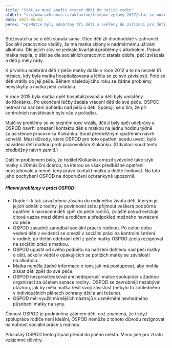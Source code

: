 ```yaml
---
title: "Stát se musí snažit vracet děti do jejich rodin"
oldUrl: "src/www.ochrance.cz/aktualne/tiskove-zpravy-2017/stat-se-musi-snazit-vracet-deti-do-jejich-rodin"
date: 2017-05-03
perex: "<p>Matce byly odebrány tři děti a svěřeny do zařízení pro děti vyžadující okamžitou pomoc. Chtěla se o své děti nadále starat, ale nevěděla, co přesně po ní orgán sociálně-právní ochrany dětí (OSPOD) požaduje; co musí udělat, aby jí byly děti vráceny. Obrátila se na veřejnou ochránkyni práv. Během šetření jsme na straně práce OSPOD zjistili několik závažných pochybení, především nedostatečnou sociální práci s matkou s cílem vrátit děti zpátky do rodiny. </p>"
---
```


<!-- imported from the old website -->

<p>Stěžovatelka se o děti starala sama. Otec dětí žil dlouhodobě v zahraničí. Sociální pracovnice věděly, že má matka sklony k nadměrnému užívání alkoholu. Dle jejích slov se jednalo kvartální problémy s alkoholem. Pokud matka nepila, o děti se dle sociálních pracovnic starala dobře, péči zvládala a děti ji měly rády. </p> <p>K prvnímu odebrání dětí z péče matky došlo v roce 2012 a to na necelé tři měsíce, kdy byla matka hospitalizovaná a léčila se ze své závislosti. Poté se děti vrátily do její péče. Během následujícího roku se žádné problémy nevyskytly a matka péči zvládala. </p> <p>V roce 2015 byla matka opět hospitalizovaná a děti byly umístěny do Klokánku. Po ukončení léčby žádala vrácení dětí do své péče. OSPOD netrval na nařízení dohledu nad péčí o děti. Spokojil se s tím, že při kontrolních návštěvách bylo vše v pořádku. </p> <p><span style="font-family: Calibri, sans-serif; font-size: 11pt;">Matčiny
problémy se ve stejném roce vrátily, děti jí byly opět odebrány</span> a OSPOD navrhl omezení kontaktu dětí s matkou na jednu hodinu týdně za asistence pracovníka Klokánku. Soud předběžným opatřením návrh schválil. Mezi důvody, které OSPOD pro toto opatření soudu uvedl, bylo navádění dětí matkou proti pracovníkům Klokánku. (Odvolací soud tento předběžný návrh zamítl.)</p> <p>Dalším problémem bylo, že ředitel Klokánku omezil svévolně také styk matky s 20měsíční dcerou, na kterou se však předběžné opatření nevztahovalo a neměl tedy právo kontakt matky a dítěte limitovat. Na toto jeho pochybení OSPOD na doporučení ochránkyně upozornil. </p> <h5>Hlavní problémy v práci OSPOD:</h5> <p></p><ul><li>Dojde-li k tak závažnému zásahu do rodinného života dětí, kterým je jejich odnětí z rodiny, je povinností státu přijmout veškerá podpůrná opatření k navrácení dětí zpět do péče rodičů, zvláště pokud existuje citová vazba mezi dětmi a rodičem a předpoklad možného navrácení do péče.</li><li>OSPOD zásadně zanedbal sociální práci s rodinou. Po celou dobu vedení dětí v evidenci se omezil v sociální práci na kontrolní šetření v rodině; po třetím odebrání dětí z péče matky OSPOD zcela rezignoval na sociální práci s matkou.</li><li>OSPOD upustil od svého podnětu na nařízení dohledu nad péčí matky o děti, ačkoliv věděl o opakujících se potížích matky se závislostí na alkoholu.</li><li>Matka neměla žádné informace o tom, jak má postupovat, aby mohla získat děti zpět do své péče.</li><li>OSPOD nezprostředkoval ani nedoporučil matce spolupráci s žádnou organizací za účelem sanace rodiny.  OSPOD se zevrubněji nezabýval otázkou, jak by měla matka řešit svoji závislost (nebylo to zohledněno v individuálních plánech ochrany dětí a ani řešeno).</li><li>OSPOD měl využít mírnějších nástrojů k usměrnění nevhodného působení matky na syny.</li></ul><p></p> <p>Činnost OSPOD je podmíněna zájmem dětí, což znamená, že i když spolupráce rodiče není ideální, OSPOD nemůže z tohoto důvodu rezignovat na nutnost sociální práce s rodinou. </p> <p>Příslušný OSPOD tento případ předal do jiného města. Mimo jiné pro ztrátu vzájemné důvěry. </p>
